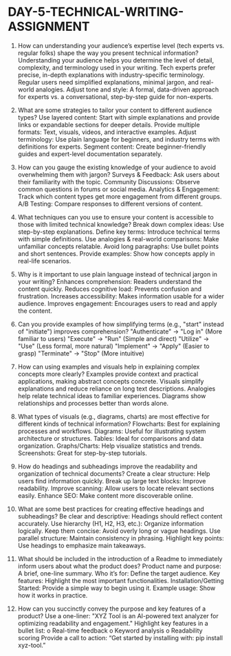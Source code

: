 # DAY-5-TECHNICAL-WRITING-ASSIGNMENT
1. How can understanding your audience’s expertise level (tech experts vs. regular folks) shape the way you present technical information?
Understanding your audience helps you determine the level of detail, complexity, and terminology used in your writing.
Tech experts prefer precise, in-depth explanations with industry-specific terminology.
Regular users need simplified explanations, minimal jargon, and real-world analogies.
Adjust tone and style: A formal, data-driven approach for experts vs. a conversational, step-by-step guide for non-experts.
2. What are some strategies to tailor your content to different audience types?
Use layered content: Start with simple explanations and provide links or expandable sections for deeper details.
Provide multiple formats: Text, visuals, videos, and interactive examples.
Adjust terminology: Use plain language for beginners, and industry terms with definitions for experts.
Segment content: Create beginner-friendly guides and expert-level documentation separately.
3. How can you gauge the existing knowledge of your audience to avoid overwhelming them with jargon?
Surveys & Feedback: Ask users about their familiarity with the topic.
Community Discussions: Observe common questions in forums or social media.
Analytics & Engagement: Track which content types get more engagement from different groups.
A/B Testing: Compare responses to different versions of content.
4. What techniques can you use to ensure your content is accessible to those with limited technical knowledge?
Break down complex ideas: Use step-by-step explanations.
Define key terms: Introduce technical terms with simple definitions.
Use analogies & real-world comparisons: Make unfamiliar concepts relatable.
Avoid long paragraphs: Use bullet points and short sentences.
Provide examples: Show how concepts apply in real-life scenarios.
5. Why is it important to use plain language instead of technical jargon in your writing?
Enhances comprehension: Readers understand the content quickly.
Reduces cognitive load: Prevents confusion and frustration.
Increases accessibility: Makes information usable for a wider audience.
Improves engagement: Encourages users to read and apply the content.
6. Can you provide examples of how simplifying terms (e.g., "start" instead of "initiate") improves comprehension?
"Authenticate" → "Log in" (More familiar to users)
"Execute" → "Run" (Simple and direct)
"Utilize" → "Use" (Less formal, more natural)
"Implement" → "Apply" (Easier to grasp)
"Terminate" → "Stop" (More intuitive)
7. How can using examples and visuals help in explaining complex concepts more clearly?
Examples provide context and practical applications, making abstract concepts concrete.
Visuals simplify explanations and reduce reliance on long text descriptions.
Analogies help relate technical ideas to familiar experiences.
Diagrams show relationships and processes better than words alone.
8. What types of visuals (e.g., diagrams, charts) are most effective for different kinds of technical information?
Flowcharts: Best for explaining processes and workflows.
Diagrams: Useful for illustrating system architecture or structures.
Tables: Ideal for comparisons and data organization.
Graphs/Charts: Help visualize statistics and trends.
Screenshots: Great for step-by-step tutorials.

9. How do headings and subheadings improve the readability and organization of technical documents?
Create a clear structure: Help users find information quickly.
Break up large text blocks: Improve readability.
Improve scanning: Allow users to locate relevant sections easily.
Enhance SEO: Make content more discoverable online.
10. What are some best practices for creating effective headings and subheadings?
Be clear and descriptive: Headings should reflect content accurately.
Use hierarchy (H1, H2, H3, etc.): Organize information logically.
Keep them concise: Avoid overly long or vague headings.
Use parallel structure: Maintain consistency in phrasing.
Highlight key points: Use headings to emphasize main takeaways.
11. What should be included in the introduction of a Readme to immediately inform users about what the product does?
Product name and purpose: A brief, one-line summary.
Who it’s for: Define the target audience.
Key features: Highlight the most important functionalities.
Installation/Getting Started: Provide a simple way to begin using it.
Example usage: Show how it works in practice.
12. How can you succinctly convey the purpose and key features of a product?
Use a one-liner: "XYZ Tool is an AI-powered text analyzer for optimizing readability and engagement."
Highlight key features in a bullet list: 
o	Real-time feedback
o	Keyword analysis
o	Readability scoring
Provide a call to action: “Get started by installing with: pip install xyz-tool.”

